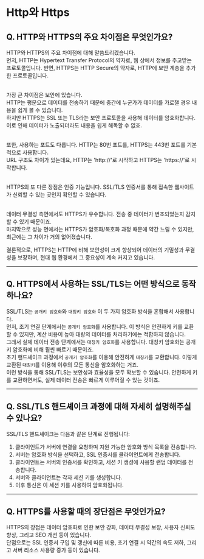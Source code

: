 # Http와 Https

## Q. HTTP와 HTTPS의 주요 차이점은 무엇인가요?

HTTP와 HTTPS의 주요 차이점에 대해 말씀드리겠습니다.\
먼저, HTTP는 Hypertext Transfer Protocol의 약자로, 웹 상에서 정보를 주고받는 프로토콜입니다. 반면, HTTPS는 HTTP Secure의 약자로, HTTP에 보안 계층을 추가한 프로토콜입니다.

\
가장 큰 차이점은 보안에 있습니다.\
HTTP는 평문으로 데이터를 전송하기 때문에 중간에 누군가가 데이터를 가로챌 경우 내용을 쉽게 볼 수 있습니다.\
하지만 HTTPS는 SSL 또는 TLS라는 보안 프로토콜을 사용해 데이터를 암호화합니다. 이로 인해 데이터가 노출되더라도 내용을 쉽게 해독할 수 없죠.

\
또한, 사용하는 포트도 다릅니다. HTTP는 80번 포트를, HTTPS는 443번 포트를 기본적으로 사용합니다.\
URL 구조도 차이가 있는데요, HTTP는 'http://'로 시작하고 HTTPS는 'https://'로 시작합니다.

\
HTTPS의 또 다른 장점은 인증 기능입니다. SSL/TLS 인증서를 통해 접속한 웹사이트가 신뢰할 수 있는 곳인지 확인할 수 있습니다.

\
데이터 무결성 측면에서도 HTTPS가 우수합니다. 전송 중 데이터가 변조되었는지 감지할 수 있기 때문이죠.\
마지막으로 성능 면에서는 HTTPS가 암호화/복호화 과정 때문에 약간 느릴 수 있지만, 최근에는 그 차이가 거의 없어졌습니다.

결론적으로, HTTPS는 HTTP에 비해 보안성이 크게 향상되어 데이터의 기밀성과 무결성을 보장하며, 현대 웹 환경에서 그 중요성이 계속 커지고 있습니다.

***

## Q. HTTPS에서 사용하는 SSL/TLS는 어떤 방식으로 동작하나요?

SSL/TLS는 `공개키 암호화`와 `대칭키 암호화` 이 두 가지 암호화 방식을 혼합해서 사용합니다.\
먼저, 초기 연결 단계에서는 `공개키 암호화`를 사용합니다. 이 방식은 안전하게 키를 교환할 수 있지만, 계산 비용이 높아 대량의 데이터를 처리하기에는 적합하지 않습니다.\
그래서 실제 데이터 전송 단계에서는 `대칭키 암호화`를 사용합니다. 대칭키 암호화는 공개키 암호화에 비해 훨씬 빠르기 때문이죠.\
초기 핸드셰이크 과정에서 `공개키 암호화`를 이용해 안전하게 `대칭키`를 교환합니다. 이렇게 교환된 `대칭키`를 이용해 이후의 모든 통신을 암호화하는 거죠.\
이런 방식을 통해 SSL/TLS는 보안성과 효율성을 모두 확보할 수 있습니다. 안전하게 키를 교환하면서도, 실제 데이터 전송은 빠르게 이루어질 수 있는 것이죠.

***

## Q. SSL/TLS 핸드셰이크 과정에 대해 자세히 설명해주실 수 있나요?

SSL/TLS 핸드셰이크는 다음과 같은 단계로 진행됩니다:

1. 클라이언트가 서버에 연결을 요청하며 지원 가능한 암호화 방식 목록을 전송합니다.
2. 서버는 암호화 방식을 선택하고, SSL 인증서를 클라이언트에게 전송합니다.
3. 클라이언트는 서버의 인증서를 확인하고, 세션 키 생성에 사용할 랜덤 데이터를 전송합니다.
4. 서버와 클라이언트는 각자 세션 키를 생성합니다.
5. 이후 통신은 이 세션 키를 사용하여 암호화됩니다.

***

## Q. HTTPS를 사용할 때의 장단점은 무엇인가요?

HTTPS의 장점은 데이터 암호화로 인한 보안 강화, 데이터 무결성 보장, 사용자 신뢰도 향상, 그리고 SEO 개선 등이 있습니다.\
단점으로는 SSL 인증서 구입 및 갱신에 따른 비용, 초기 연결 시 약간의 속도 저하, 그리고 서버 리소스 사용량 증가 등이 있습니다.
